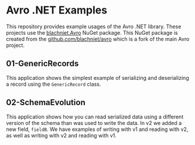 # Avro .NET Examples

This repository provides example usages of the Avro .NET library. These projects use the [blachniet.Avro](https://www.nuget.org/packages/blachniet.Avro/) NuGet package. This NuGet package is created from the [github.com/blachniet/avro](https://github.com/blachniet/avro) which is a fork of the main Avro project.

## 01-GenericRecords

This application shows the simplest example of serializing and deserializing a record using the `GenericRecord` class.

## 02-SchemaEvolution

This application shows how you can read serialized data using a different version of the schema than was used to write the data. In v2 we added a new field, `fieldB`. We have examples of writing with v1 and reading with v2, as well as writing with v2 and reading with v1.
